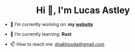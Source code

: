 <h1 align="center">Hi 👋, I'm Lucas Astley</h1>

- 🔭 I’m currently working on: **my [website](danielnakhooda.com)**

- 🌱 I’m currently learning: **Rust**

- 📫 How to reach me: dnakhooda@gmail.com
